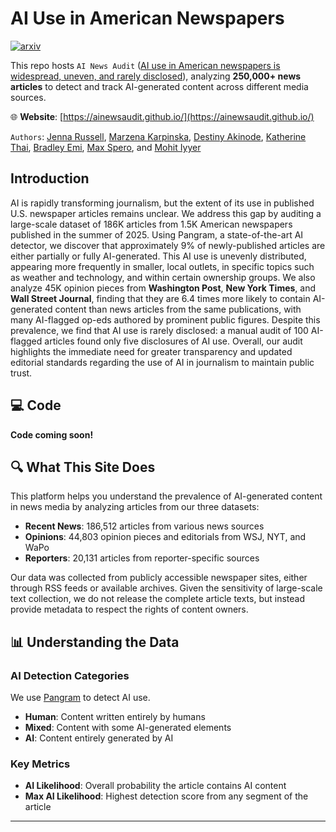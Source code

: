 # AI Use in American Newspapers

[![arxiv](https://img.shields.io/badge/arXiv-2510.18774-b31b1b.svg)](https://arxiv.org/abs/2510.18774)



This repo hosts `AI News Audit` ([AI use in American newspapers is widespread, uneven, and rarely disclosed](https://arxiv.org/abs/2510.18774)), analyzing  **250,000+ news articles** to detect and track AI-generated content across different media sources.

🌐 **Website**: [https://ainewsaudit.github.io/](https://ainewsaudit.github.io/)

`Authors`: [Jenna Russell](https://jenna-russell.github.io/), [Marzena Karpinska](https://marzenakrp.github.io/), [Destiny Akinode](https://www.linkedin.com/in/destiny-akinode/), [Katherine Thai](https://katherinethai.github.io/), [Bradley Emi](https://www.bradleyemi.com/), [Max Spero](https://www.pangram.com/about-us), and [Mohit Iyyer](https://www.cs.umd.edu/~miyyer/)


## Introduction 

AI is rapidly transforming journalism, but the extent of its use in published U.S. newspaper articles remains unclear. We address this gap by auditing a large-scale dataset of 186K articles from 1.5K American newspapers published in the summer of 2025. Using Pangram, a state-of-the-art AI detector, we discover that approximately 9\% of newly-published articles are either partially or fully AI-generated. This AI use is unevenly distributed, appearing more frequently in smaller, local outlets, in specific topics such as weather and technology, and within certain ownership groups. We also analyze 45K opinion pieces from **Washington Post**, **New York Times**, and  **Wall Street Journal**, finding that they are 6.4 times more likely to contain AI-generated content than news articles from the same publications, with many AI-flagged op-eds authored by prominent public figures. 
Despite this prevalence, we find that AI use is rarely disclosed: a manual audit of 100 AI-flagged articles found only five disclosures of AI use. Overall, our audit highlights the immediate need for greater transparency and updated editorial standards regarding the use of AI in journalism to maintain public trust.

## 💻 Code

**Code coming soon!** 

## 🔍 What This Site Does

This platform helps you understand the prevalence of AI-generated content in news media by analyzing articles from our three datasets:

- **Recent News**: 186,512 articles from various news sources
- **Opinions**: 44,803 opinion pieces and editorials from WSJ, NYT, and WaPo  
- **Reporters**: 20,131 articles from reporter-specific sources

Our data was collected from publicly accessible newspaper sites, either through RSS feeds or available archives. Given the sensitivity of large-scale text collection, we do not release the complete article texts, but instead provide metadata to respect the rights of content owners.

## 📊 Understanding the Data

### AI Detection Categories
We use [Pangram](https://www.pangram.com/) to detect AI use. 

- **Human**: Content written entirely by humans
- **Mixed**: Content with some AI-generated elements
- **AI**: Content entirely generated by AI

### Key Metrics
- **AI Likelihood**: Overall probability the article contains AI content
- **Max AI Likelihood**: Highest detection score from any segment of the article
---
